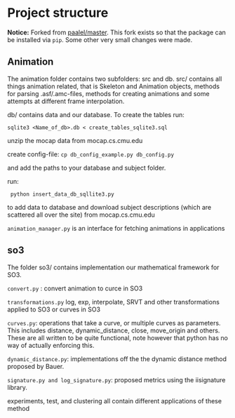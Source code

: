 
# Project structure

**Notice:** Forked from [paalel/master](https://github.com/paalel/master).
This fork exists so that the package can be installed via `pip`. Some other very small changes were made.  

## Animation
The animation folder contains two subfolders: src and db.
src/ contains all things animation related, that is Skeleton and Animation objects,
methods for parsing .asf/.amc-files, methods for creating animations and some attempts at 
different frame interpolation.

db/ contains data and our database. To create the tables run:

```sqlite3 <Name_of_db>.db < create_tables_sqlite3.sql```


unzip the mocap data from mocap.cs.cmu.edu


create config-file: ```cp db_config_example.py db_config.py```

and add the paths to your database and subject folder.

run:

``` python insert_data_db_sqllite3.py```

to add data to database and download subject descriptions (which are scattered all over the site)
from mocap.cs.cmu.edu

```animation_manager.py``` is an interface for fetching animations in applications

## so3

The folder so3/ contains implementation our mathematical framework for SO3.

```convert.py``` : convert animation to curce in SO3

```transformations.py``` log, exp, interpolate, SRVT and other transformations applied to SO3 or curves in SO3

```curves.py```: operations that take a curve, or multiple curves as parameters. This includes distance, dynamic_distance,
close, move_origin and others. These are all written to be quite functional, note however that python has no way of actually enforcing this.

```dynamic_distance.py```: implementations off the the dynamic distance method proposed by Bauer.

```signature.py and log_signature.py```: proposed metrics using the iisignature
library.


experiments, test, and clustering all contain different applications of these method
